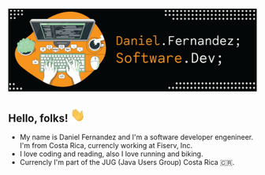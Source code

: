 ![](https://github.com/daferso93/daferso93/blob/main/daferso93_header.png)
## Hello, folks! <img src="https://github.com/daferso93/daferso93/blob/main/wave.gif" width="30px">
- My name is Daniel Fernandez and I'm a software developer engenineer. I'm from Costa Rica, currencly working at Fiserv, Inc.
- I love coding and reading, also I love running and biking.
- Currencly I'm part of the JUG (Java Users Group) Costa Rica 🇨🇷.
